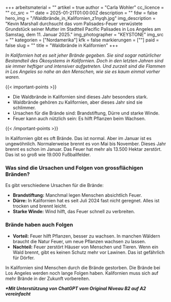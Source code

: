 +++
arbeitsmaterial = ""
artikel = true
author = "Carla Wohler"
cc_licence = ""
cc_src = ""
date = 2025-01-21T01:00:00Z
description = ""
fdw = false
hero_img = "/Waldbrände_in_Kalifornien_z1nyqh.jpg"
img_description = "Kevin Marshall durchsucht das vom Palisades-Feuer verwüstete Grundstück seiner Mutter im Stadtteil Pacific Palisades in Los Angeles am Samstag, dem 11. Januar 2025."
img_photographer = "KEYSTONE"
img_src = ""
kategorien = ["Nordamerika"]
kfk = false
markierungen = [""]
paid = false
slug = ""
title = "Waldbrände in Kalifornien"
+++

_In Kalifornien hat es seit jeher Brände gegeben. Sie sind sogar natürlicher Bestandteil des Ökosystems in Kalifornien. Doch in den letzten Jahren sind sie immer heftiger und intensiver aufgetreten. Und zurzeit sind die Flammen in Los Angeles so nahe an den Menschen, wie sie es kaum einmal vorher waren._

{{< important-points >}}

<ul>

<li>Die Waldbrände in Kalifornien sind dieses Jahr besonders stark.</li>

<li>Waldbrände gehören zu Kalifornien, aber dieses Jahr sind sie schlimmer.</li>

<li>Ursachen für die Brände sind: Brandstiftung, Dürre und starke Winde.</li>

<li>Feuer kann auch nützlich sein: Es hilft Pflanzen beim Wachsen.</li>

</ul>

{{< /important-points >}}

In Kalifornien gibt es oft Brände. Das ist normal. Aber im Januar ist es ungewöhnlich. Normalerweise brennt es von Mai bis November. Dieses Jahr brennt es schon im Januar. Das Feuer hat mehr als 13.500 Hektar zerstört. Das ist so groß wie 19.000 Fußballfelder.
 
### Was sind die Ursachen und Folgen von grossflächigen Bränden?

Es gibt verschiedene Ursachen für die Brände:
- **Brandstiftung:** Manchmal legen Menschen absichtlich Feuer.
- **Dürre:** In Kalifornien hat es seit Juli 2024 fast nicht geregnet. Alles ist trocken und brennt leicht.
- **Starke Winde:** Wind hilft, das Feuer schnell zu verbreiten.

### Brände haben auch Folgen

- **Vorteil:** Feuer hilft Pflanzen, besser zu wachsen. In manchen Wäldern braucht die Natur Feuer, um neue Pflanzen wachsen zu lassen.
- **Nachteil:** Feuer zerstört Häuser von Menschen und Tieren. Wenn ein Wald brennt, gibt es keinen Schutz mehr vor Lawinen. Das ist gefährlich für Dörfer.

In Kalifornien sind Menschen durch die Brände gestorben. Die Brände bei Los Angeles werden noch lange Folgen haben. Kalifornien muss sich auf mehr Brände in der Zukunft vorbereiten.

**_\*Mit Unterstützung von ChatGPT vom Original Niveau B2 auf A2 vereinfacht_**
